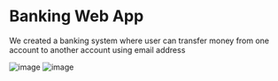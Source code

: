 # Banking Web App
We created a banking system where user can transfer money from one account to another account using email address

![image](https://github.com/user-attachments/assets/8462cb6f-eda4-4606-9a09-9e4346dbdc78)
![image](https://github.com/user-attachments/assets/5029c8eb-7f6d-4abb-8a87-659ebb786761)
